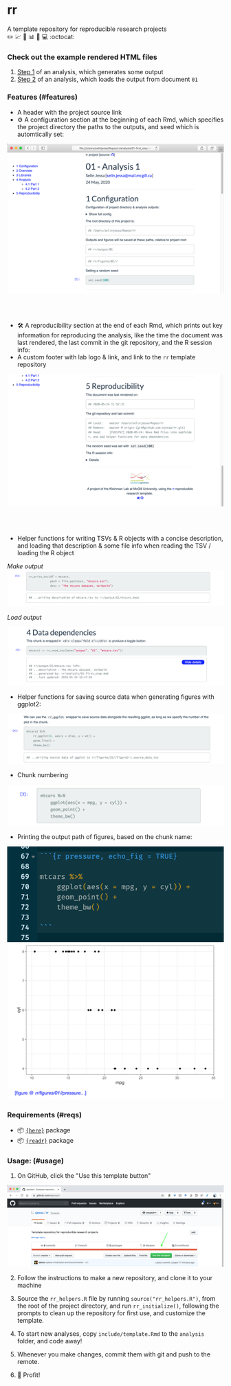 
# rr

A template repository for reproducible research projects  
:pencil2: :chart_with_upwards_trend: :notebook: :bar_chart: :microscope: :computer: :octocat:

### Check out the example rendered HTML files

1. [Step 1](https://sjessa.github.io/rr/analysis/01-first_step.html) of an analysis, which generates some output
2. [Step 2](https://sjessa.github.io/rr/analysis/02-second_step.html) of an analysis, which loads the output from document `01`

### Features (#features)

* A header with the project source link
* :gear: A configuration section at the beginning of each Rmd, which specifies the 
project directory the paths to the outputs, and seed which is automtically set:

![](include/img/header.png)

<br>
<br>

* :hammer_and_wrench: A reproducibility section at the end of each Rmd, which prints out 
key information for reproducing the analysis, like the time the document was last
rendered, the last commit in the git repository, and the R session info:
* A custom footer with lab logo & link, and link to the `rr` template repository

![](include/img/footer.png)

<br>
<br>

* Helper functions for writing TSVs & R objects with a concise description, and loading
that description & some file info when reading the TSV / loading the R object

_Make output_
![](include/img/data_dep_1.png)

_Load output_

![](include/img/data_dep_2.png)

* Helper functions for saving source data when generating figures with ggplot2:

![](include/img/source_data.png)

* Chunk numbering

![](include/img/chunk_num.png)

* Printing the output path of figures, based on the chunk name:

![](include/img/echo_fig_R.png)
![](include/img/echo_fig_html.png)


### Requirements (#reqs)

* :package: [`{here}`](https://cran.r-project.org/web/packages/here/index.html) package
* :package: [`{readr}`](https://readr.tidyverse.org/) package

### Usage: (#usage)

1. On GitHub, click the "Use this template button"

![](include/img/template.png)

2. Follow the instructions to make a new repository, and clone it to your machine

3. Source the `rr_helpers.R` file by running `source("rr_helpers.R")`, from the
root of the project directory, and run `rr_initialize()`, following the prompts
to clean up the repository for first use, and customize the template.

4. To start new analyses, copy `include/template.Rmd` to the `analysis` folder,
and code away!

5. Whenever you make changes, commit them with git and push to the remote.

6. :rocket: Profit!
